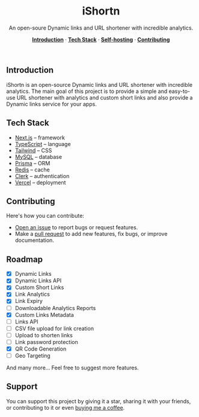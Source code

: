 <h1 align="center">iShortn</h1>

<p align="center">
  An open-soure Dynamic links and URL shortener with incredible analytics.
</p>

<p align="center">
  <a href="#introduction"><strong>Introduction</strong></a> ·
  <a href="#tech-stack"><strong>Tech Stack</strong></a> ·
  <a href="#self-hosting"><strong>Self-hosting</strong></a> ·
  <a href="#contributing"><strong>Contributing</strong></a>
</p>

<br/>

## Introduction

iShortn is an open-source Dynamic links and URL shortener with incredible analytics. The main goal of this project is to provide a simple and easy-to-use URL shortener with analytics and custom short links and also provide a Dynamic links service for your apps.

## Tech Stack

- [Next.js](https://nextjs.org/) – framework
- [TypeScript](https://www.typescriptlang.org/) – language
- [Tailwind](https://tailwindcss.com/) – CSS
- [MySQL](https://www.mysql.com/) – database
- [Prisma](https://www.prisma.io/) – ORM
- [Redis](https://redis.io/) – cache
- [Clerk](https://clerk.dev/) – authentication
- [Vercel](https://vercel.com/) – deployment

## Contributing

Here's how you can contribute:

- [Open an issue](https://github.com/AmoabaKelvin/ishortn.ink/issues) to report bugs or request features.
- Make a [pull request](https://github.com/AmoabaKelvin/ishortn.ink/pull) to add new features, fix bugs, or improve documentation.

## Roadmap

- [x] Dynamic Links
- [x] Dynamic Links API
- [x] Custom Short Links
- [x] Link Analytics
- [x] Link Expiry
- [ ] Downloadable Analytics Reports
- [x] Custom Links Metadata
- [ ] Links API
- [ ] CSV file upload for link creation
- [ ] Upload to shorten links
- [ ] Link password protection
- [x] QR Code Generation
- [ ] Geo Targeting

And many more... Feel free to suggest more features.

## Support

You can support this project by giving it a star, sharing it with your friends, or contributing to it or even [buying me a coffee](https://www.buymeacoffee.com/kelvinamoaba).
